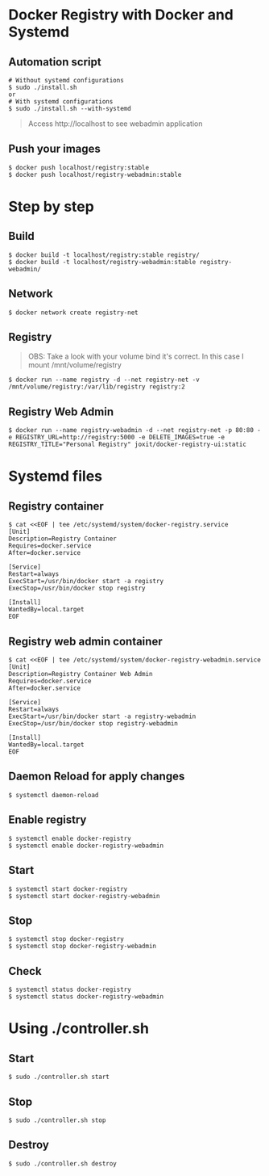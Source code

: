 # Docker Registry with Docker and Systemd 
## Automation script
```
# Without systemd configurations
$ sudo ./install.sh
or
# With systemd configurations
$ sudo ./install.sh --with-systemd
```

> Access http://localhost to see webadmin application

## Push your images
```
$ docker push localhost/registry:stable
$ docker push localhost/registry-webadmin:stable
```

# Step by step
## Build
```
$ docker build -t localhost/registry:stable registry/
$ docker build -t localhost/registry-webadmin:stable registry-webadmin/
```
## Network
```
$ docker network create registry-net
```

## Registry
> OBS: Take a look with your volume bind it's correct. In this case I mount /mnt/volume/registry
```
$ docker run --name registry -d --net registry-net -v /mnt/volume/registry:/var/lib/registry registry:2
```

## Registry Web Admin
```
$ docker run --name registry-webadmin -d --net registry-net -p 80:80 -e REGISTRY_URL=http://registry:5000 -e DELETE_IMAGES=true -e REGISTRY_TITLE="Personal Registry" joxit/docker-registry-ui:static
```

# Systemd files
## Registry container
```
$ cat <<EOF | tee /etc/systemd/system/docker-registry.service
[Unit]
Description=Registry Container
Requires=docker.service
After=docker.service

[Service]
Restart=always
ExecStart=/usr/bin/docker start -a registry
ExecStop=/usr/bin/docker stop registry

[Install]
WantedBy=local.target
EOF
```

## Registry web admin container
```
$ cat <<EOF | tee /etc/systemd/system/docker-registry-webadmin.service
[Unit]
Description=Registry Container Web Admin
Requires=docker.service
After=docker.service

[Service]
Restart=always
ExecStart=/usr/bin/docker start -a registry-webadmin
ExecStop=/usr/bin/docker stop registry-webadmin

[Install]
WantedBy=local.target
EOF
```

## Daemon Reload for apply changes
```
$ systemctl daemon-reload
```

## Enable registry
```
$ systemctl enable docker-registry 
$ systemctl enable docker-registry-webadmin
```

## Start
```
$ systemctl start docker-registry 
$ systemctl start docker-registry-webadmin
```

## Stop
```
$ systemctl stop docker-registry 
$ systemctl stop docker-registry-webadmin
```

## Check
```
$ systemctl status docker-registry 
$ systemctl status docker-registry-webadmin
```

# Using ./controller.sh
## Start
```
$ sudo ./controller.sh start
```

## Stop
```
$ sudo ./controller.sh stop
```

## Destroy
```
$ sudo ./controller.sh destroy
```
